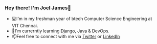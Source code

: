 ### Hey there! I'm Joel James👋

<!--
**Lyon03/Lyon03** is a ✨ _special_ ✨ repository because its `README.md` (this file) appears on your GitHub profile.

Here are some ideas to get you started:

- 🔭 I’m currently working on ...
- 🌱 I’m currently learning ...
- 👯 I’m looking to collaborate on ...
- 🤔 I’m looking for help with ...
- 💬 Ask me about ...
- 📫 How to reach me: ...
- 😄 Pronouns: ...
- ⚡ Fun fact: ...
-->
- 💻I'm in my freshman year of btech Computer Science Engineering at VIT Chennai.
- 📝I'm currerntly learning Django, Java & DevOps.
- 📫Feel free to connect with me via [Twitter](https://twitter.com/JoelsTechTwt) or [LinkedIn](https://www.linkedin.com/in/joel-james-kott/)
